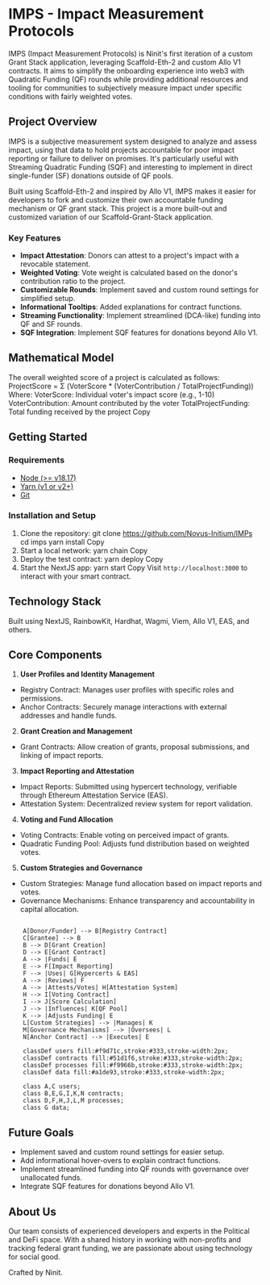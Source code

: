# IMPS - Impact Measurement Protocols

IMPS (Impact Measurement Protocols) is Ninit's first iteration of a custom Grant Stack application, leveraging Scaffold-Eth-2 and custom Allo V1 contracts. It aims to simplify the onboarding experience into web3 with Quadratic Funding (QF) rounds while providing additional resources and tooling for communities to subjectively measure impact under specific conditions with fairly weighted votes.

## Project Overview

IMPS is a subjective measurement system designed to analyze and assess impact, using that data to hold projects accountable for poor impact reporting or failure to deliver on promises. It's particularly useful with Streaming Quadratic Funding (SQF) and interesting to implement in direct single-funder (SF) donations outside of QF pools.

Built using Scaffold-Eth-2 and inspired by Allo V1, IMPS makes it easier for developers to fork and customize their own accountable funding mechanism or QF grant stack. This project is a more built-out and customized variation of our Scaffold-Grant-Stack application.

### Key Features

- **Impact Attestation**: Donors can attest to a project's impact with a revocable statement.
- **Weighted Voting**: Vote weight is calculated based on the donor's contribution ratio to the project.
- **Customizable Rounds**: Implement saved and custom round settings for simplified setup.
- **Informational Tooltips**: Added explanations for contract functions.
- **Streaming Functionality**: Implement streamlined (DCA-like) funding into QF and SF rounds.
- **SQF Integration**: Implement SQF features for donations beyond Allo V1.

## Mathematical Model

The overall weighted score of a project is calculated as follows:
ProjectScore = Σ (VoterScore * (VoterContribution / TotalProjectFunding))
Where:
VoterScore: Individual voter's impact score (e.g., 1-10)
VoterContribution: Amount contributed by the voter
TotalProjectFunding: Total funding received by the project
Copy
## Getting Started

### Requirements

- [Node (>= v18.17)](https://nodejs.org/en/download/)
- [Yarn (v1 or v2+)](https://yarnpkg.com/getting-started/install)
- [Git](https://git-scm.com/downloads)

### Installation and Setup

1. Clone the repository:
git clone https://github.com/Novus-Initium/IMPs
cd imps
yarn install
Copy
2. Start a local network:
yarn chain
Copy
3. Deploy the test contract:
yarn deploy
Copy
4. Start the NextJS app:
yarn start
Copy
Visit `http://localhost:3000` to interact with your smart contract.

## Technology Stack

Built using NextJS, RainbowKit, Hardhat, Wagmi, Viem, Allo V1, EAS, and others.

## Core Components

1. **User Profiles and Identity Management**
- Registry Contract: Manages user profiles with specific roles and permissions.
- Anchor Contracts: Securely manage interactions with external addresses and handle funds.

2. **Grant Creation and Management**
- Grant Contracts: Allow creation of grants, proposal submissions, and linking of impact reports.

3. **Impact Reporting and Attestation**
- Impact Reports: Submitted using hypercert technology, verifiable through Ethereum Attestation Service (EAS).
- Attestation System: Decentralized review system for report validation.

4. **Voting and Fund Allocation**
- Voting Contracts: Enable voting on perceived impact of grants.
- Quadratic Funding Pool: Adjusts fund distribution based on weighted votes.

5. **Custom Strategies and Governance**
- Custom Strategies: Manage fund allocation based on impact reports and votes.
- Governance Mechanisms: Enhance transparency and accountability in capital allocation.

``` mermaid

    A[Donor/Funder] --> B[Registry Contract]
    C[Grantee] --> B
    B --> D[Grant Creation]
    D --> E[Grant Contract]
    A --> |Funds| E
    E --> F[Impact Reporting]
    F --> |Uses| G[Hypercerts & EAS]
    A --> |Reviews| F
    A --> |Attests/Votes| H[Attestation System]
    H --> I[Voting Contract]
    I --> J[Score Calculation]
    J --> |Influences| K[QF Pool]
    K --> |Adjusts Funding| E
    L[Custom Strategies] --> |Manages| K
    M[Governance Mechanisms] --> |Oversees| L
    N[Anchor Contract] --> |Executes| E

    classDef users fill:#f9d71c,stroke:#333,stroke-width:2px;
    classDef contracts fill:#51d1f6,stroke:#333,stroke-width:2px;
    classDef processes fill:#f9966b,stroke:#333,stroke-width:2px;
    classDef data fill:#a1de93,stroke:#333,stroke-width:2px;

    class A,C users;
    class B,E,G,I,K,N contracts;
    class D,F,H,J,L,M processes;
    class G data;
```
## Future Goals

- Implement saved and custom round settings for easier setup.
- Add informational hover-overs to explain contract functions.
- Implement streamlined funding into QF rounds with governance over unallocated funds.
- Integrate SQF features for donations beyond Allo V1.

## About Us

Our team consists of experienced developers and experts in the Political and DeFi space. With a shared history in working with non-profits and tracking federal grant funding, we are passionate about using technology for social good.

Crafted by Ninit.

